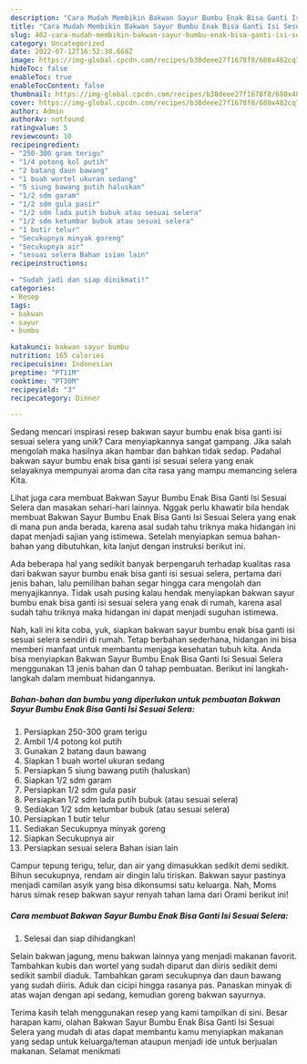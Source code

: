 ```yaml
---
description: "Cara Mudah Membikin Bakwan Sayur Bumbu Enak Bisa Ganti Isi Sesuai Selera yang Mantap"
title: "Cara Mudah Membikin Bakwan Sayur Bumbu Enak Bisa Ganti Isi Sesuai Selera yang Mantap"
slug: 402-cara-mudah-membikin-bakwan-sayur-bumbu-enak-bisa-ganti-isi-sesuai-selera-yang-mantap
category: Uncategorized
date: 2022-07-12T16:52:38.668Z
image: https://img-global.cpcdn.com/recipes/b38deee27f1678f8/680x482cq70/bakwan-sayur-bumbu-enak-bisa-ganti-isi-sesuai-selera-foto-resep-utama.jpg
hideToc: false
enableToc: true
enableTocContent: false
thumbnail: https://img-global.cpcdn.com/recipes/b38deee27f1678f8/680x482cq70/bakwan-sayur-bumbu-enak-bisa-ganti-isi-sesuai-selera-foto-resep-utama.jpg
cover: https://img-global.cpcdn.com/recipes/b38deee27f1678f8/680x482cq70/bakwan-sayur-bumbu-enak-bisa-ganti-isi-sesuai-selera-foto-resep-utama.jpg
author: Admin
authorAv: notfound
ratingvalue: 5
reviewcount: 10
recipeingredient:
- "250-300 gram terigu"
- "1/4 potong kol putih"
- "2 batang daun bawang"
- "1 buah wortel ukuran sedang"
- "5 siung bawang putih haluskan"
- "1/2 sdm garam"
- "1/2 sdm gula pasir"
- "1/2 sdm lada putih bubuk atau sesuai selera"
- "1/2 sdm ketumbar bubuk atau sesuai selera"
- "1 butir telur"
- "Secukupnya minyak goreng"
- "Secukupnya air"
- "sesuai selera Bahan isian lain"
recipeinstructions:

- "Sudah jadi dan siap dinikmati!"
categories:
- Resep
tags:
- bakwan
- sayur
- bumbu

katakunci: bakwan sayur bumbu 
nutrition: 165 calories
recipecuisine: Indonesian
preptime: "PT11M"
cooktime: "PT30M"
recipeyield: "3"
recipecategory: Dinner

---
```





Sedang mencari inspirasi resep bakwan sayur bumbu enak bisa ganti isi sesuai selera yang unik? Cara menyiapkannya sangat gampang. Jika salah mengolah maka hasilnya akan hambar dan bahkan tidak sedap. Padahal bakwan sayur bumbu enak bisa ganti isi sesuai selera yang enak selayaknya mempunyai aroma dan cita rasa yang mampu memancing selera Kita.





Lihat juga cara membuat Bakwan Sayur Bumbu Enak Bisa Ganti Isi Sesuai Selera dan masakan sehari-hari lainnya. Nggak perlu khawatir bila hendak membuat Bakwan Sayur Bumbu Enak Bisa Ganti Isi Sesuai Selera yang enak di mana pun anda berada, karena asal sudah tahu triknya maka hidangan ini dapat menjadi sajian yang istimewa. Setelah menyiapkan semua bahan-bahan yang dibutuhkan, kita lanjut dengan instruksi berikut ini.

Ada beberapa hal yang sedikit banyak berpengaruh terhadap kualitas rasa dari bakwan sayur bumbu enak bisa ganti isi sesuai selera, pertama dari jenis bahan, lalu pemilihan bahan segar hingga cara mengolah dan menyajikannya. Tidak usah pusing kalau hendak menyiapkan bakwan sayur bumbu enak bisa ganti isi sesuai selera yang enak di rumah, karena asal sudah tahu triknya maka hidangan ini dapat menjadi suguhan istimewa.






Nah, kali ini kita coba, yuk, siapkan bakwan sayur bumbu enak bisa ganti isi sesuai selera sendiri di rumah. Tetap berbahan sederhana, hidangan ini bisa memberi manfaat untuk membantu menjaga kesehatan tubuh kita. Anda bisa menyiapkan Bakwan Sayur Bumbu Enak Bisa Ganti Isi Sesuai Selera menggunakan 13 jenis bahan dan 0 tahap pembuatan. Berikut ini langkah-langkah dalam membuat hidangannya.

<!--inarticleads1-->

##### Bahan-bahan dan bumbu yang diperlukan untuk pembuatan Bakwan Sayur Bumbu Enak Bisa Ganti Isi Sesuai Selera:

1. Persiapkan 250-300 gram terigu
1. Ambil 1/4 potong kol putih
1. Gunakan 2 batang daun bawang
1. Siapkan 1 buah wortel ukuran sedang
1. Persiapkan 5 siung bawang putih (haluskan)
1. Siapkan 1/2 sdm garam
1. Persiapkan 1/2 sdm gula pasir
1. Persiapkan 1/2 sdm lada putih bubuk (atau sesuai selera)
1. Sediakan 1/2 sdm ketumbar bubuk (atau sesuai selera)
1. Persiapkan 1 butir telur
1. Sediakan Secukupnya minyak goreng
1. Siapkan Secukupnya air
1. Persiapkan sesuai selera Bahan isian lain


Campur tepung terigu, telur, dan air yang dimasukkan sedikit demi sedikit. Bihun secukupnya, rendam air dingin lalu tiriskan. Bakwan sayur pastinya menjadi camilan asyik yang bisa dikonsumsi satu keluarga. Nah, Moms harus simak resep bakwan sayur renyah tahan lama dari Orami berikut ini! 

<!--inarticleads2-->

##### Cara membuat Bakwan Sayur Bumbu Enak Bisa Ganti Isi Sesuai Selera:


1. Selesai dan siap dihidangkan!

Selain bakwan jagung, menu bakwan lainnya yang menjadi makanan favorit. Tambahkan kubis dan wortel yang sudah diparut dan diiris sedikit demi sedikit sambil diaduk. Tambahkan garam secukupnya dan daun bawang yang sudah diiris. Aduk dan cicipi hingga rasanya pas. Panaskan minyak di atas wajan dengan api sedang, kemudian goreng bakwan sayurnya. 

Terima kasih telah menggunakan resep yang kami tampilkan di sini. Besar harapan kami, olahan Bakwan Sayur Bumbu Enak Bisa Ganti Isi Sesuai Selera yang mudah di atas dapat membantu kamu menyiapkan makanan yang sedap untuk keluarga/teman ataupun menjadi ide untuk berjualan makanan. Selamat menikmati
